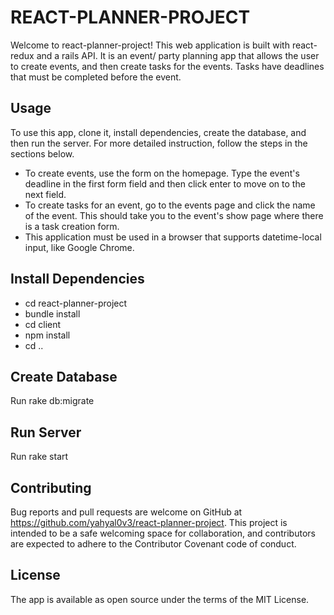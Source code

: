 # REACT-PLANNER-PROJECT
Welcome to react-planner-project! This web application is built with react-redux and a rails API. It is an event/ party planning app that allows the user to create events, and then create tasks for the events. Tasks have deadlines that must be completed before the event. 

## Usage
To use this app, clone it, install dependencies, create the database, and then run the server. For more detailed instruction, follow the steps in the sections below.  

* To create events, use the form on the homepage. Type the event's deadline in the first form field and then click enter to move on to the next field.
* To create tasks for an event, go to the events page and click the name of the event. This should take you to the event's show page where there is a task creation form.
* This application must be used in a browser that supports datetime-local input, like Google Chrome.

## Install Dependencies
* cd react-planner-project
* bundle install
* cd client
* npm install
* cd ..

## Create Database
Run rake db:migrate

## Run Server
Run rake start


## Contributing
Bug reports and pull requests are welcome on GitHub at https://github.com/yahyal0v3/react-planner-project. This project is intended to be a safe welcoming space for collaboration, and contributors are expected to adhere to the Contributor Covenant code of conduct.

## License
The app is available as open source under the terms of the MIT License.
